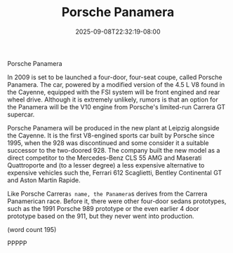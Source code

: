 ﻿---
title: "Porsche Panamera"
date: 2025-09-08T22:32:19-08:00
description: "Porsche Tips for Web Success"
featured_image: "/images/Porsche.jpg"
tags: ["Porsche"]
---

Porsche Panamera


In 2009 is set to be launched a four-door, four-seat coupe, 
called Porsche Panamera. The car, powered by a modified 
version of the 4.5 L V8 found in the Cayenne, equipped with 
the FSI system will be front engined and rear wheel drive. 
Although it is extremely unlikely, rumors is that an option 
for the Panamera will be the V10 engine from Porsche's 
limited-run Carrera GT supercar. 

Porsche Panamera will be produced in the new plant at Leipzig 
alongside the Cayenne. It is the first V8-engined sports car built 
by Porsche since 1995, when the 928 was discontinued and 
some consider it a suitable successor to the two-doored 928. 
The company built the new model as a direct competitor to the 
Mercedes-Benz CLS 55 AMG and Maserati Quattroporte and 
(to a lesser degree) a less expensive alternative to expensive 
vehicles such the, Ferrari 612 Scaglietti, Bentley Continental GT
and Aston Martin Rapide.

Like Porsche Carrera`s name, the Panamera`s derives from the 
Carrera Panamerican race. Before it, there were other four-door 
sedans prototypes, such as the 1991 Porsche 989 prototype 
or the even earlier 4 door prototype based on the 911, but they 
never went into production.

(word count 195)

PPPPP

